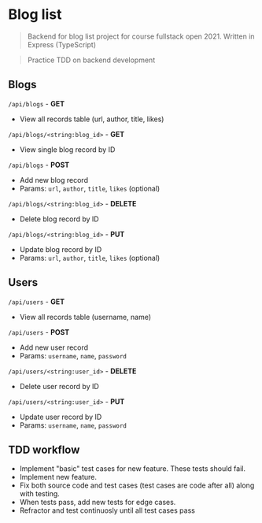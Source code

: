 # Blog list

> Backend for blog list project for course fullstack open 2021. Written in Express (TypeScript)

> Practice TDD on backend development

## Blogs

`/api/blogs` - **GET**

* View all records table (url, author, title, likes)

`/api/blogs/<string:blog_id>` - **GET**

* View single blog record by ID

`/api/blogs` - **POST**

* Add new blog record
* Params: `url`, `author`, `title`, `likes` (optional)

`/api/blogs/<string:blog_id>` - **DELETE**

* Delete blog record by ID

`/api/blogs/<string:blog_id>` - **PUT**

* Update blog record by ID
* Params: `url`, `author`, `title`, `likes` (optional)

## Users

`/api/users` - **GET**

* View all records table (username, name)

`/api/users` - **POST**

* Add new user record
* Params: `username`, `name`, `password` 

`/api/users/<string:user_id>` - **DELETE**

* Delete user record by ID

`/api/users/<string:user_id>` - **PUT**

* Update user record by ID
* Params: `username`, `name`, `password`

## TDD workflow

- Implement "basic" test cases for new feature. These tests should fail.
- Implement new feature.
- Fix both source code and test cases (test cases are code after all) along with testing.
- When tests pass, add new tests for edge cases.
- Refractor and test continuosly until all test cases pass 

